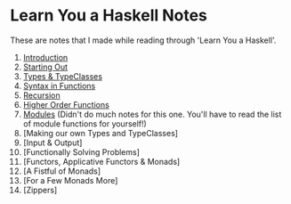 
# Learn You a Haskell Notes

These are notes that I made while reading through 'Learn You a Haskell'.

1. [Introduction](https://github.com/nating/cs-exams/blob/master/assets/notes/fourth-year/functional-programming/learn-you-a-haskell-notes/0-introduction.md)
2. [Starting Out](https://github.com/nating/cs-exams/blob/master/assets/notes/fourth-year/functional-programming/learn-you-a-haskell-notes/1-starting-out.md)
3. [Types & TypeClasses](https://github.com/nating/cs-exams/blob/master/assets/notes/fourth-year/functional-programming/learn-you-a-haskell-notes/2-types-and-typeclasses.md)
4. [Syntax in Functions](https://github.com/nating/cs-exams/blob/master/assets/notes/fourth-year/functional-programming/learn-you-a-haskell-notes/3-syntax-in-functions.md)
5. [Recursion](https://github.com/nating/cs-exams/blob/master/assets/notes/fourth-year/functional-programming/learn-you-a-haskell-notes/4-recursion.md)
6. [Higher Order Functions](https://github.com/nating/cs-exams/blob/master/assets/notes/fourth-year/functional-programming/learn-you-a-haskell-notes/5-higher-order-functions.md)
7. [Modules](https://github.com/nating/cs-exams/blob/master/assets/notes/fourth-year/functional-programming/learn-you-a-haskell-notes/6-modules.md) (Didn't do much notes for this one. You'll have to read the list of module functions for yourself!)
8. [Making our own Types and TypeClasses]
9. [Input & Output]
10. [Functionally Solving Problems]
11. [Functors, Applicative Functors & Monads]
12. [A Fistful of Monads]
13. [For a Few Monads More]
14. [Zippers]
